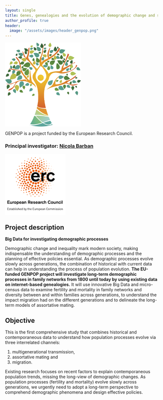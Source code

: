 ```yaml
---
layout: single
title: Genes, genealogies and the evolution of demographic change and social inequality
author_profile: true
header:
  image: "/assets/images/header_genpop.png"
---
```



 <img src="assets/images/logo_genpop.png" width="250"  align="middle">


GENPOP is a project funded by the European Research Council.
### Principal investigator: [Nicola Barban](http://www.nicolabarban.com)
<img src="assets/images/LOGO_ERC.png" width="200" align="middle">


## Project description

**Big Data for investigating demographic processes**

Demographic change and inequality mark modern society, making indispensable the understanding of demographic processes and the planning of effective policies essential. As demographic processes evolve slowly across generations, the combination of historical with current data can help in understanding the process of population evolution. **The EU-funded GENPOP project will investigate long-term demographic processes in family networks from 1800 until today by using existing data on internet-based genealogies.** It will use innovative Big Data and micro-census data to examine fertility and mortality in family networks and diversity between and within families across generations, to understand the impact migration had on the different generations and to delineate the long-term models of assortative mating.

## Objective

This is the first comprehensive study that combines historical and contemporaneous data to understand how population processes evolve via three interrelated channels:
1. multigenerational transmission,
2. assortative mating and
3. migration.

Existing research focuses on recent factors to explain contemporaneous population trends, missing the long-view of demographic changes. As population processes (fertility and mortality) evolve slowly across generations, we urgently need to adopt a long-term perspective to comprehend demographic phenomena and design effective policies.
